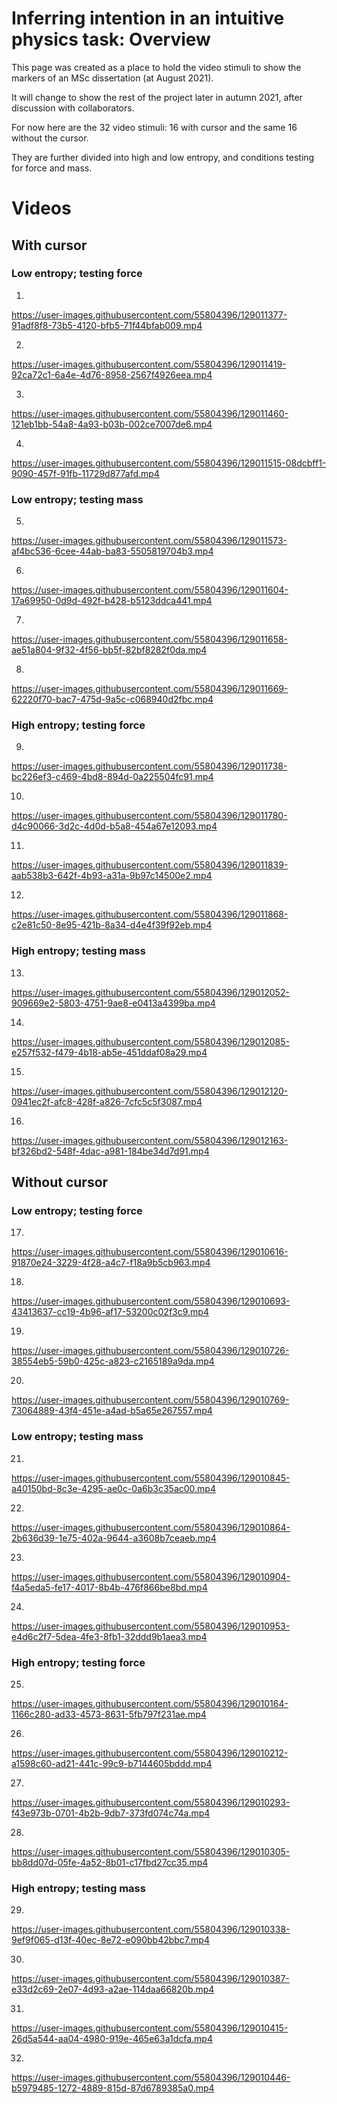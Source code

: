 # Inferring intention in an intuitive physics task: Overview

This page was created as a place to hold the video stimuli to show the markers of an MSc dissertation (at August 2021).

It will change to show the rest of the project later in autumn 2021, after discussion with collaborators.

For now here are the 32 video stimuli: 16 with cursor and the same 16 without the cursor.

They are further divided into high and low entropy, and conditions testing for force and mass.

# Videos

## With cursor

### Low entropy; testing force

1.

https://user-images.githubusercontent.com/55804396/129011377-91adf8f8-73b5-4120-bfb5-71f44bfab009.mp4

2.

https://user-images.githubusercontent.com/55804396/129011419-92ca72c1-6a4e-4d76-8958-2567f4926eea.mp4

3.

https://user-images.githubusercontent.com/55804396/129011460-121eb1bb-54a8-4a93-b03b-002ce7007de6.mp4

4.

https://user-images.githubusercontent.com/55804396/129011515-08dcbff1-9090-457f-91fb-11729d877afd.mp4


### Low entropy; testing mass

5.

https://user-images.githubusercontent.com/55804396/129011573-af4bc536-6cee-44ab-ba83-5505819704b3.mp4

6.

https://user-images.githubusercontent.com/55804396/129011604-17a69950-0d9d-492f-b428-b5123ddca441.mp4

7.

https://user-images.githubusercontent.com/55804396/129011658-ae51a804-9f32-4f56-bb5f-82bf8282f0da.mp4

8.

https://user-images.githubusercontent.com/55804396/129011669-62220f70-bac7-475d-9a5c-c068940d2fbc.mp4


### High entropy; testing force

9.

https://user-images.githubusercontent.com/55804396/129011738-bc226ef3-c469-4bd8-894d-0a225504fc91.mp4

10.

https://user-images.githubusercontent.com/55804396/129011780-d4c90066-3d2c-4d0d-b5a8-454a67e12093.mp4

11.

https://user-images.githubusercontent.com/55804396/129011839-aab538b3-642f-4b93-a31a-9b97c14500e2.mp4

12.

https://user-images.githubusercontent.com/55804396/129011868-c2e81c50-8e95-421b-8a34-d4e4f39f92eb.mp4


### High entropy; testing mass

13.

https://user-images.githubusercontent.com/55804396/129012052-909669e2-5803-4751-9ae8-e0413a4399ba.mp4

14.

https://user-images.githubusercontent.com/55804396/129012085-e257f532-f479-4b18-ab5e-451ddaf08a29.mp4

15.

https://user-images.githubusercontent.com/55804396/129012120-0941ec2f-afc8-428f-a826-7cfc5c5f3087.mp4

16.

https://user-images.githubusercontent.com/55804396/129012163-bf326bd2-548f-4dac-a981-184be34d7d91.mp4


## Without cursor

### Low entropy; testing force

17.

https://user-images.githubusercontent.com/55804396/129010616-91870e24-3229-4f28-a4c7-f18a9b5cb963.mp4

18.

https://user-images.githubusercontent.com/55804396/129010693-43413637-cc19-4b96-af17-53200c02f3c9.mp4

19.

https://user-images.githubusercontent.com/55804396/129010726-38554eb5-59b0-425c-a823-c2165189a9da.mp4

20.

https://user-images.githubusercontent.com/55804396/129010769-73064889-43f4-451e-a4ad-b5a65e267557.mp4


### Low entropy; testing mass

21.

https://user-images.githubusercontent.com/55804396/129010845-a40150bd-8c3e-4295-ae0c-0a6b3c35ac00.mp4

22.

https://user-images.githubusercontent.com/55804396/129010864-2b636d39-1e75-402a-9644-a3608b7ceaeb.mp4

23.

https://user-images.githubusercontent.com/55804396/129010904-f4a5eda5-fe17-4017-8b4b-476f866be8bd.mp4

24.

https://user-images.githubusercontent.com/55804396/129010953-e4d6c2f7-5dea-4fe3-8fb1-32ddd9b1aea3.mp4


### High entropy; testing force

25.

https://user-images.githubusercontent.com/55804396/129010164-1166c280-ad33-4573-8631-5fb797f231ae.mp4

26.

https://user-images.githubusercontent.com/55804396/129010212-a1598c60-ad21-441c-99c9-b7144605bddd.mp4

27.

https://user-images.githubusercontent.com/55804396/129010293-f43e973b-0701-4b2b-9db7-373fd074c74a.mp4

28.

https://user-images.githubusercontent.com/55804396/129010305-bb8dd07d-05fe-4a52-8b01-c17fbd27cc35.mp4


### High entropy; testing mass

29.

https://user-images.githubusercontent.com/55804396/129010338-9ef9f065-d13f-40ec-8e72-e090bb42bbc7.mp4

30.

https://user-images.githubusercontent.com/55804396/129010387-e33d2c69-2e07-4d93-a2ae-114daa66820b.mp4

31.

https://user-images.githubusercontent.com/55804396/129010415-26d5a544-aa04-4980-919e-465e63a1dcfa.mp4

32.

https://user-images.githubusercontent.com/55804396/129010446-b5979485-1272-4889-815d-87d6789385a0.mp4



